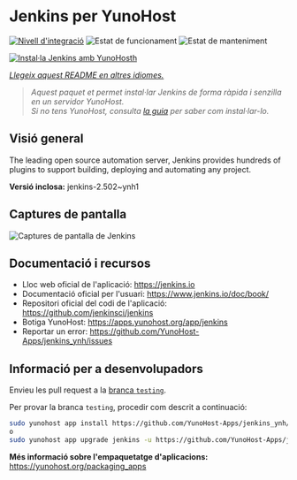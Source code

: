 <!--
N.B.: Aquest README ha estat generat automàticament per <https://github.com/YunoHost/apps/tree/master/tools/readme_generator>
NO s'ha de modificar manualment.
-->

# Jenkins per YunoHost

[![Nivell d'integració](https://apps.yunohost.org/badge/integration/jenkins)](https://ci-apps.yunohost.org/ci/apps/jenkins/)
![Estat de funcionament](https://apps.yunohost.org/badge/state/jenkins)
![Estat de manteniment](https://apps.yunohost.org/badge/maintained/jenkins)

[![Instal·la Jenkins amb YunoHosth](https://install-app.yunohost.org/install-with-yunohost.svg)](https://install-app.yunohost.org/?app=jenkins)

*[Llegeix aquest README en altres idiomes.](./ALL_README.md)*

> *Aquest paquet et permet instal·lar Jenkins de forma ràpida i senzilla en un servidor YunoHost.*  
> *Si no tens YunoHost, consulta [la guia](https://yunohost.org/install) per saber com instal·lar-lo.*

## Visió general

The leading open source automation server, Jenkins provides hundreds of plugins to support building, deploying and automating any project. 


**Versió inclosa:** jenkins-2.502~ynh1

## Captures de pantalla

![Captures de pantalla de Jenkins](./doc/screenshots/screenshot1.png)

## Documentació i recursos

- Lloc web oficial de l'aplicació: <https://jenkins.io>
- Documentació oficial per l'usuari: <https://www.jenkins.io/doc/book/>
- Repositori oficial del codi de l'aplicació: <https://github.com/jenkinsci/jenkins>
- Botiga YunoHost: <https://apps.yunohost.org/app/jenkins>
- Reportar un error: <https://github.com/YunoHost-Apps/jenkins_ynh/issues>

## Informació per a desenvolupadors

Envieu les pull request a la [branca `testing`](https://github.com/YunoHost-Apps/jenkins_ynh/tree/testing).

Per provar la branca `testing`, procedir com descrit a continuació:

```bash
sudo yunohost app install https://github.com/YunoHost-Apps/jenkins_ynh/tree/testing --debug
o
sudo yunohost app upgrade jenkins -u https://github.com/YunoHost-Apps/jenkins_ynh/tree/testing --debug
```

**Més informació sobre l'empaquetatge d'aplicacions:** <https://yunohost.org/packaging_apps>
